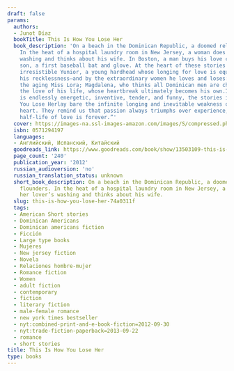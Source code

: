 ```yaml
---
draft: false
params:
  authors:
  - Junot Díaz
  bookTitle: This Is How You Lose Her
  book_description: 'On a beach in the Dominican Republic, a doomed relationship flounders.
    In the heat of a hospital laundry room in New Jersey, a woman does her lover’s
    washing and thinks about his wife. In Boston, a man buys his love child, his only
    son, a first baseball bat and glove. At the heart of these stories is the irrepressible,
    irresistible Yunior, a young hardhead whose longing for love is equaled only by
    his recklessness—and by the extraordinary women he loves and loses: artistic Alma;
    the aging Miss Lora; Magdalena, who thinks all Dominican men are cheaters; and
    the love of his life, whose heartbreak ultimately becomes his own.In prose that
    is endlessly energetic, inventive, tender, and funny, the stories inThis Is How
    You Lose Herlay bare the infinite longing and inevitable weakness of the human
    heart. They remind us that passion always triumphs over experience, and that “the
    half-life of love is forever.”'
  cover: https://images-na.ssl-images-amazon.com/images/S/compressed.photo.goodreads.com/books/1342596676i/13503109.jpg
  isbn: 0571294197
  languages:
  - Английский, Испанский, Китайский
  goodreads_link: https://www.goodreads.com/book/show/13503109-this-is-how-you-lose-her
  page_count: '240'
  publication_year: '2012'
  russian_audioversion: 'no'
  russian_translation_status: unknown
  short_book_description: On a beach in the Dominican Republic, a doomed relationship
    flounders. In the heat of a hospital laundry room in New Jersey, a woman does
    her lover’s washing and thinks about his wife.
  slug: this-is-how-you-lose-her-74a0311f
  tags:
  - American Short stories
  - Dominican Americans
  - Dominican americans fiction
  - Ficción
  - Large type books
  - Mujeres
  - New jersey fiction
  - Novela
  - Relaciones hombre-mujer
  - Romance fiction
  - Women
  - adult fiction
  - contemporary
  - fiction
  - literary fiction
  - male-female romance
  - new york times bestseller
  - nyt:combined-print-and-e-book-fiction=2012-09-30
  - nyt:trade-fiction-paperback=2013-09-22
  - romance
  - short stories
title: This Is How You Lose Her
type: books
---
```


